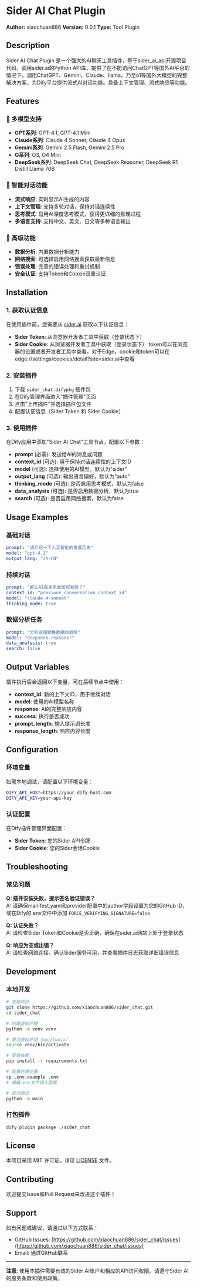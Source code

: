 # Sider AI Chat Plugin

**Author:** xiaochuan886
**Version:** 0.0.1
**Type:** Tool Plugin  

## Description

Sider AI Chat Plugin 是一个强大的AI聊天工具插件，基于sider_ai_api开源项目代码，调用sider.ai的Python API库，提供了在不能访问ChatGPT等国外AI平台的情况下，调用ChatGPT、Gemini、Claude、llama，乃至o1等国外大模型的完整解决方案，为Dify平台提供流式AI对话功能。具备上下文管理、流式响应等功能。

## Features

### 🤖 多模型支持
- **GPT系列**: GPT-4.1, GPT-4.1 Mini
- **Claude系列**: Claude 4 Sonnet, Claude 4 Opus
- **Gemini系列**: Gemini 2.5 Flash, Gemini 2.5 Pro
- **O系列**: O3, O4 Mini
- **DeepSeek系列**: DeepSeek Chat, DeepSeek Reasoner, DeepSeek R1 Distill Llama 70B

### 💬 智能对话功能
- **流式响应**: 实时显示AI生成的内容
- **上下文管理**: 支持多轮对话，保持对话连续性
- **思考模式**: 启用AI深度思考模式，获得更详细的推理过程
- **多语言支持**: 支持中文、英文、日文等多种语言输出

### 🔧 高级功能
- **数据分析**: 内置数据分析能力
- **网络搜索**: 可选择启用网络搜索获取最新信息
- **错误处理**: 完善的错误处理和重试机制
- **安全认证**: 支持Token和Cookie双重认证

## Installation

### 1. 获取认证信息
在使用插件前，您需要从 [sider.ai](https://sider.ai) 获取以下认证信息：
- **Sider Token**: 从浏览器开发者工具中获取（登录状态下）
- **Sider Cookie**: 从浏览器开发者工具中获取（登录状态下）
token可以在浏览器的设置或者开发者工具中查看。对于Edge，cookie和token可以在edge://settings/cookies/detail?site=sider.ai中查看

### 2. 安装插件
1. 下载 `sider_chat.difypkg` 插件包
2. 在Dify管理界面进入"插件管理"页面
3. 点击"上传插件"并选择插件包文件
4. 配置认证信息（Sider Token 和 Sider Cookie）

### 3. 使用插件
在Dify应用中添加"Sider AI Chat"工具节点，配置以下参数：
- **prompt** (必需): 发送给AI的消息或问题
- **context_id** (可选): 用于保持对话连续性的上下文ID
- **model** (可选): 选择使用的AI模型，默认为"sider"
- **output_lang** (可选): 输出语言偏好，默认为"auto"
- **thinking_mode** (可选): 是否启用思考模式，默认为false
- **data_analysis** (可选): 是否启用数据分析，默认为true
- **search** (可选): 是否启用网络搜索，默认为false

## Usage Examples

### 基础对话
```yaml
prompt: "请介绍一下人工智能的发展历史"
model: "gpt-4.1"
output_lang: "zh-CN"
```

### 持续对话
```yaml
prompt: "那么AI在未来会如何发展？"
context_id: "previous_conversation_context_id"
model: "claude-4-sonnet"
thinking_mode: true
```

### 数据分析任务
```yaml
prompt: "分析这组销售数据的趋势"
model: "deepseek-reasoner"
data_analysis: true
search: false
```

## Output Variables

插件执行后会返回以下变量，可在后续节点中使用：

- **context_id**: 新的上下文ID，用于继续对话
- **model**: 使用的AI模型名称
- **response**: AI的完整响应内容
- **success**: 执行是否成功
- **prompt_length**: 输入提示词长度
- **response_length**: 响应内容长度

## Configuration

### 环境变量
如需本地调试，请配置以下环境变量：
```bash
DIFY_API_HOST=https://your-dify-host.com
DIFY_API_KEY=your-api-key
```

### 认证配置
在Dify插件管理界面配置：
- **Sider Token**: 您的Sider API令牌
- **Sider Cookie**: 您的Sider会话Cookie

## Troubleshooting

### 常见问题

**Q: 插件安装失败，提示签名验证错误？**  
A: 请确保manifest.yaml和provider配置中的author字段设置为您的GitHub ID，或在Dify的.env文件中添加 `FORCE_VERIFYING_SIGNATURE=false`

**Q: 认证失败？**  
A: 请检查Sider Token和Cookie是否正确，确保在sider.ai网站上处于登录状态

**Q: 响应为空或出错？**  
A: 请检查网络连接，确认Sider服务可用，并查看插件日志获取详细错误信息

## Development

### 本地开发
```bash
# 克隆项目
git clone https://github.com/xiaochuan886/sider_chat.git
cd sider_chat

# 创建虚拟环境
python -m venv venv

# 激活虚拟环境（mac/lunix）
source venv/bin/activate

# 安装依赖
pip install -r requirements.txt

# 配置环境变量
cp .env.example .env
# 编辑.env文件填入配置

# 启动调试
python -m main
```

### 打包插件
```bash
dify plugin package ./sider_chat
```

## License

本项目采用 MIT 许可证。详见 [LICENSE](LICENSE) 文件。

## Contributing

欢迎提交Issue和Pull Request来改进这个插件！

## Support

如有问题或建议，请通过以下方式联系：
- GitHub Issues: [https://github.com/xiaochuan886/sider_chat/issues](https://github.com/xiaochuan886/sider_chat/issues)
- Email: 通过GitHub联系

---

**注意**: 使用本插件需要有效的Sider AI账户和相应的API访问权限。请遵守Sider AI的服务条款和使用政策。



